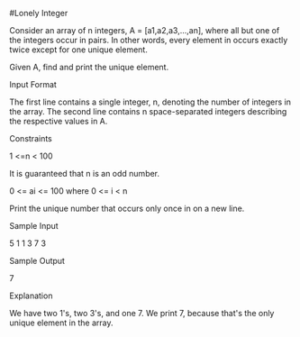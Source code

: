 #Lonely Integer

Consider an array of n integers, A = [a1,a2,a3,...,an], where all but one of the integers occur in pairs. In other words, every element in occurs exactly twice except for one unique element.

Given A, find and print the unique element.

Input Format

The first line contains a single integer, n, denoting the number of integers in the array.
The second line contains n space-separated integers describing the respective values in A.

Constraints

1 <=n < 100

It is guaranteed that n is an odd number. 

0 <= ai <= 100 where 0 <= i < n

Print the unique number that occurs only once in on a new line.

Sample Input

5
1 1 3 7 3

Sample Output

7

Explanation

We have two 1's, two 3's, and one 7. We print 7, because that's the only unique element in the array.